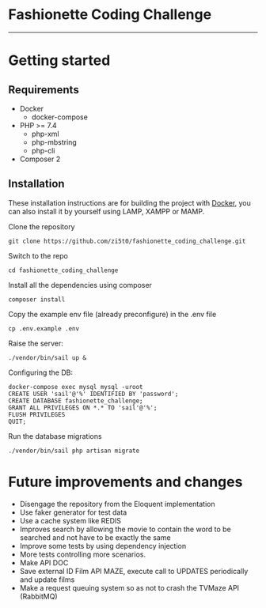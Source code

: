# Fashionette Coding Challenge

----------

# Getting started

## Requirements
- Docker
  - docker-compose
- PHP >= 7.4
  - php-xml
  - php-mbstring
  - php-cli
- Composer 2
## Installation


These installation instructions are for building the project with [Docker](#docker), you can also install it by yourself using LAMP, XAMPP or MAMP. 

Clone the repository

    git clone https://github.com/zi5t0/fashionette_coding_challenge.git
    
Switch to the repo

    cd fashionette_coding_challenge
    
Install all the dependencies using composer

    composer install
    

Copy the example env file (already preconfigure) in the .env file

    cp .env.example .env

Raise the server:

    ./vendor/bin/sail up &
    
Configuring the DB:

    docker-compose exec mysql mysql -uroot
    CREATE USER 'sail'@'%' IDENTIFIED BY 'password';
    CREATE DATABASE fashionette_challenge;
    GRANT ALL PRIVILEGES ON *.* TO 'sail'@'%';
    FLUSH PRIVILEGES
    QUIT;

Run the database migrations

    ./vendor/bin/sail php artisan migrate


    

# Future improvements and changes
- Disengage the repository from the Eloquent implementation
- Use faker generator for test data
- Use a cache system like REDIS
- Improves search by allowing the movie to contain the word to be searched and not have to be exactly the same
- Improve some tests by using dependency injection
- More tests controlling more scenarios.
- Make API DOC
- Save external ID Film API MAZE, execute call to UPDATES periodically and update films
- Make a request queuing system so as not to crash the TVMaze API (RabbitMQ)

